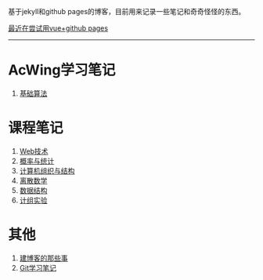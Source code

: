 基于jekyll和github pages的博客，目前用来记录一些笔记和奇奇怪怪的东西。

[最近在尝试用vue+github pages](https://newbie-id.github.io/vue/dist/)

___


# AcWing学习笔记

 1. [基础算法](_posts/acwing/基础算法/2022-11-04-基础算法汇总.md)


# 课程笔记

1. [Web技术](_posts/课程/2022-10-31-Web技术.md)
2. [概率与统计](_posts/课程/2022-10-31-概率与统计.md)
3. [计算机组织与结构](_posts/课程/2022-10-31-计算机组织与结构.md)
4. [离散数学](_posts/课程/2022-11-08-离散数学.md)
5. [数据结构](_posts/课程/2022-11-09-数据结构.md)
6. [计组实验](_posts/实验/2022-11-12-计组实验.md)



# 其他

1. [建博客的那些事](_posts/others/2022-10-31-建博客的那些事.md)
2. [Git学习笔记](_posts/others/2022-11-04-Git学习笔记.md)
<!--stackedit_data:
eyJoaXN0b3J5IjpbLTY3NTM2NjYzOCwyMDE4NjEyNDI5LC0xOT
kxODM2OTAsODc3NDQyNTc2XX0=
-->